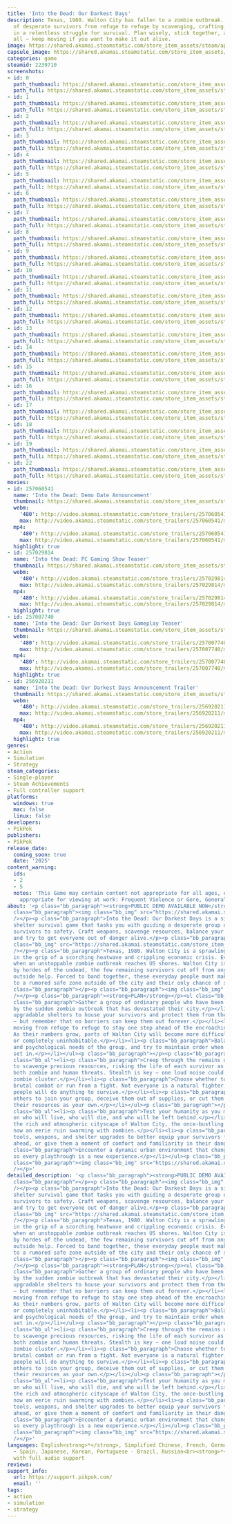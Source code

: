 ```yaml
---
title: 'Into the Dead: Our Darkest Days'
description: Texas, 1980. Walton City has fallen to a zombie outbreak. Lead a band
  of desperate survivors from refuge to refuge by scavenging, crafting, and fighting
  in a relentless struggle for survival. Plan wisely, stick together, and — above
  all — keep moving if you want to make it out alive.
image: https://shared.akamai.steamstatic.com/store_item_assets/steam/apps/2239710/header.jpg?t=1731553764
capsule_image: https://shared.akamai.steamstatic.com/store_item_assets/steam/apps/2239710/525d0c4afd5ee4439d5ad2ba1ccc31e3688e2e87/capsule_231x87.jpg?t=1731553764
categories: game
steamid: 2239710
screenshots:
- id: 0
  path_thumbnail: https://shared.akamai.steamstatic.com/store_item_assets/steam/apps/2239710/ss_a3a0f3647102f317d59fb790c90d3353bcde3023.600x338.jpg?t=1731553764
  path_full: https://shared.akamai.steamstatic.com/store_item_assets/steam/apps/2239710/ss_a3a0f3647102f317d59fb790c90d3353bcde3023.1920x1080.jpg?t=1731553764
- id: 1
  path_thumbnail: https://shared.akamai.steamstatic.com/store_item_assets/steam/apps/2239710/ss_c6b8b021e992ccc793bca8dcbc0561e7abed1a2d.600x338.jpg?t=1731553764
  path_full: https://shared.akamai.steamstatic.com/store_item_assets/steam/apps/2239710/ss_c6b8b021e992ccc793bca8dcbc0561e7abed1a2d.1920x1080.jpg?t=1731553764
- id: 2
  path_thumbnail: https://shared.akamai.steamstatic.com/store_item_assets/steam/apps/2239710/ss_a18287a7d975ab53c7f4328712cef2d7e46bc326.600x338.jpg?t=1731553764
  path_full: https://shared.akamai.steamstatic.com/store_item_assets/steam/apps/2239710/ss_a18287a7d975ab53c7f4328712cef2d7e46bc326.1920x1080.jpg?t=1731553764
- id: 3
  path_thumbnail: https://shared.akamai.steamstatic.com/store_item_assets/steam/apps/2239710/ss_ea5b42e8672510e347061aeb0bd687327fb6c43c.600x338.jpg?t=1731553764
  path_full: https://shared.akamai.steamstatic.com/store_item_assets/steam/apps/2239710/ss_ea5b42e8672510e347061aeb0bd687327fb6c43c.1920x1080.jpg?t=1731553764
- id: 4
  path_thumbnail: https://shared.akamai.steamstatic.com/store_item_assets/steam/apps/2239710/ss_87fd68f9aa2463b183aa7ab843303c3219cfe104.600x338.jpg?t=1731553764
  path_full: https://shared.akamai.steamstatic.com/store_item_assets/steam/apps/2239710/ss_87fd68f9aa2463b183aa7ab843303c3219cfe104.1920x1080.jpg?t=1731553764
- id: 5
  path_thumbnail: https://shared.akamai.steamstatic.com/store_item_assets/steam/apps/2239710/ss_512a7617c6dbf58179e185bbcade40341359e539.600x338.jpg?t=1731553764
  path_full: https://shared.akamai.steamstatic.com/store_item_assets/steam/apps/2239710/ss_512a7617c6dbf58179e185bbcade40341359e539.1920x1080.jpg?t=1731553764
- id: 6
  path_thumbnail: https://shared.akamai.steamstatic.com/store_item_assets/steam/apps/2239710/ss_90f1cbeb0acbd7dc86c5188fbd9b344bed370fb2.600x338.jpg?t=1731553764
  path_full: https://shared.akamai.steamstatic.com/store_item_assets/steam/apps/2239710/ss_90f1cbeb0acbd7dc86c5188fbd9b344bed370fb2.1920x1080.jpg?t=1731553764
- id: 7
  path_thumbnail: https://shared.akamai.steamstatic.com/store_item_assets/steam/apps/2239710/ss_5550735497a7f18bcd2fcc2dfff36693bea3331b.600x338.jpg?t=1731553764
  path_full: https://shared.akamai.steamstatic.com/store_item_assets/steam/apps/2239710/ss_5550735497a7f18bcd2fcc2dfff36693bea3331b.1920x1080.jpg?t=1731553764
- id: 8
  path_thumbnail: https://shared.akamai.steamstatic.com/store_item_assets/steam/apps/2239710/ss_81f2fe2fcab16763a194f89effff6c62b91bef25.600x338.jpg?t=1731553764
  path_full: https://shared.akamai.steamstatic.com/store_item_assets/steam/apps/2239710/ss_81f2fe2fcab16763a194f89effff6c62b91bef25.1920x1080.jpg?t=1731553764
- id: 9
  path_thumbnail: https://shared.akamai.steamstatic.com/store_item_assets/steam/apps/2239710/ss_f3ba4feee1a7fead588699a04f247383314d9db0.600x338.jpg?t=1731553764
  path_full: https://shared.akamai.steamstatic.com/store_item_assets/steam/apps/2239710/ss_f3ba4feee1a7fead588699a04f247383314d9db0.1920x1080.jpg?t=1731553764
- id: 10
  path_thumbnail: https://shared.akamai.steamstatic.com/store_item_assets/steam/apps/2239710/ss_18f4dd0282912511e66db33da37a2ec824e5a144.600x338.jpg?t=1731553764
  path_full: https://shared.akamai.steamstatic.com/store_item_assets/steam/apps/2239710/ss_18f4dd0282912511e66db33da37a2ec824e5a144.1920x1080.jpg?t=1731553764
- id: 11
  path_thumbnail: https://shared.akamai.steamstatic.com/store_item_assets/steam/apps/2239710/ss_6d719ff8a130fbb9a39bf88f168277993bcc1fc2.600x338.jpg?t=1731553764
  path_full: https://shared.akamai.steamstatic.com/store_item_assets/steam/apps/2239710/ss_6d719ff8a130fbb9a39bf88f168277993bcc1fc2.1920x1080.jpg?t=1731553764
- id: 12
  path_thumbnail: https://shared.akamai.steamstatic.com/store_item_assets/steam/apps/2239710/ss_1ae36cebf1da9df29bb6a8f96b8600ce4b2fc0b3.600x338.jpg?t=1731553764
  path_full: https://shared.akamai.steamstatic.com/store_item_assets/steam/apps/2239710/ss_1ae36cebf1da9df29bb6a8f96b8600ce4b2fc0b3.1920x1080.jpg?t=1731553764
- id: 13
  path_thumbnail: https://shared.akamai.steamstatic.com/store_item_assets/steam/apps/2239710/ss_4b968d5473f88156924c5dccab85010907d45904.600x338.jpg?t=1731553764
  path_full: https://shared.akamai.steamstatic.com/store_item_assets/steam/apps/2239710/ss_4b968d5473f88156924c5dccab85010907d45904.1920x1080.jpg?t=1731553764
- id: 14
  path_thumbnail: https://shared.akamai.steamstatic.com/store_item_assets/steam/apps/2239710/ss_d3a1ffe7d90861091060dae2c2a631097d7a8095.600x338.jpg?t=1731553764
  path_full: https://shared.akamai.steamstatic.com/store_item_assets/steam/apps/2239710/ss_d3a1ffe7d90861091060dae2c2a631097d7a8095.1920x1080.jpg?t=1731553764
- id: 15
  path_thumbnail: https://shared.akamai.steamstatic.com/store_item_assets/steam/apps/2239710/ss_2404bdfa0996d2a32579d9c58f0778b44bb93158.600x338.jpg?t=1731553764
  path_full: https://shared.akamai.steamstatic.com/store_item_assets/steam/apps/2239710/ss_2404bdfa0996d2a32579d9c58f0778b44bb93158.1920x1080.jpg?t=1731553764
- id: 16
  path_thumbnail: https://shared.akamai.steamstatic.com/store_item_assets/steam/apps/2239710/ss_47aafd9bedbd7bf9ec8f8d41644415ab092150a5.600x338.jpg?t=1731553764
  path_full: https://shared.akamai.steamstatic.com/store_item_assets/steam/apps/2239710/ss_47aafd9bedbd7bf9ec8f8d41644415ab092150a5.1920x1080.jpg?t=1731553764
- id: 17
  path_thumbnail: https://shared.akamai.steamstatic.com/store_item_assets/steam/apps/2239710/ss_4602baa1754cf0b73997476bceef97c4af0afe14.600x338.jpg?t=1731553764
  path_full: https://shared.akamai.steamstatic.com/store_item_assets/steam/apps/2239710/ss_4602baa1754cf0b73997476bceef97c4af0afe14.1920x1080.jpg?t=1731553764
- id: 18
  path_thumbnail: https://shared.akamai.steamstatic.com/store_item_assets/steam/apps/2239710/ss_3a0c538a91cb308c0f62144003ce02e2f7d7faa8.600x338.jpg?t=1731553764
  path_full: https://shared.akamai.steamstatic.com/store_item_assets/steam/apps/2239710/ss_3a0c538a91cb308c0f62144003ce02e2f7d7faa8.1920x1080.jpg?t=1731553764
- id: 19
  path_thumbnail: https://shared.akamai.steamstatic.com/store_item_assets/steam/apps/2239710/ss_1f31dae780700b82819783fca0436bdae1ebbf87.600x338.jpg?t=1731553764
  path_full: https://shared.akamai.steamstatic.com/store_item_assets/steam/apps/2239710/ss_1f31dae780700b82819783fca0436bdae1ebbf87.1920x1080.jpg?t=1731553764
- id: 22
  path_thumbnail: https://shared.akamai.steamstatic.com/store_item_assets/steam/apps/2239710/ss_31f1d718c7c38a99a24344569fce6336fedaf363.600x338.jpg?t=1731553764
  path_full: https://shared.akamai.steamstatic.com/store_item_assets/steam/apps/2239710/ss_31f1d718c7c38a99a24344569fce6336fedaf363.1920x1080.jpg?t=1731553764
movies:
- id: 257060541
  name: 'Into the Dead: Demo Date Announcement'
  thumbnail: https://shared.akamai.steamstatic.com/store_item_assets/steam/apps/257060541/ea6847cf5fc9daa72037bc213a489073a146a458/movie_600x337.jpg?t=1727732827
  webm:
    '480': http://video.akamai.steamstatic.com/store_trailers/257060541/movie480_vp9.webm?t=1727732827
    max: http://video.akamai.steamstatic.com/store_trailers/257060541/movie_max_vp9.webm?t=1727732827
  mp4:
    '480': http://video.akamai.steamstatic.com/store_trailers/257060541/movie480.mp4?t=1727732827
    max: http://video.akamai.steamstatic.com/store_trailers/257060541/movie_max.mp4?t=1727732827
  highlight: true
- id: 257029814
  name: 'Into the Dead: PC Gaming Show Teaser'
  thumbnail: https://shared.akamai.steamstatic.com/store_item_assets/steam/apps/257029814/movie.293x165.jpg?t=1717970014
  webm:
    '480': http://video.akamai.steamstatic.com/store_trailers/257029814/movie480_vp9.webm?t=1717970014
    max: http://video.akamai.steamstatic.com/store_trailers/257029814/movie_max_vp9.webm?t=1717970014
  mp4:
    '480': http://video.akamai.steamstatic.com/store_trailers/257029814/movie480.mp4?t=1717970014
    max: http://video.akamai.steamstatic.com/store_trailers/257029814/movie_max.mp4?t=1717970014
  highlight: true
- id: 257007740
  name: 'Into the Dead: Our Darkest Days Gameplay Teaser'
  thumbnail: https://shared.akamai.steamstatic.com/store_item_assets/steam/apps/257007740/movie.293x165.jpg?t=1710586980
  webm:
    '480': http://video.akamai.steamstatic.com/store_trailers/257007740/movie480_vp9.webm?t=1710586980
    max: http://video.akamai.steamstatic.com/store_trailers/257007740/movie_max_vp9.webm?t=1710586980
  mp4:
    '480': http://video.akamai.steamstatic.com/store_trailers/257007740/movie480.mp4?t=1710586980
    max: http://video.akamai.steamstatic.com/store_trailers/257007740/movie_max.mp4?t=1710586980
  highlight: true
- id: 256920211
  name: 'Into the Dead: Our Darkest Days Announcement Trailer'
  thumbnail: https://shared.akamai.steamstatic.com/store_item_assets/steam/apps/256920211/movie.293x165.jpg?t=1710586985
  webm:
    '480': http://video.akamai.steamstatic.com/store_trailers/256920211/movie480_vp9.webm?t=1710586985
    max: http://video.akamai.steamstatic.com/store_trailers/256920211/movie_max_vp9.webm?t=1710586985
  mp4:
    '480': http://video.akamai.steamstatic.com/store_trailers/256920211/movie480.mp4?t=1710586985
    max: http://video.akamai.steamstatic.com/store_trailers/256920211/movie_max.mp4?t=1710586985
  highlight: true
genres:
- Action
- Simulation
- Strategy
steam_categories:
- Single-player
- Steam Achievements
- Full controller support
platforms:
  windows: true
  mac: false
  linux: false
developers:
- PikPok
publishers:
- PikPok
release_date:
  coming_soon: true
  date: '2025'
content_warning:
  ids:
  - 2
  - 5
  notes: 'This Game may contain content not appropriate for all ages, or may not be
    appropriate for viewing at work: Frequent Violence or Gore, General Mature Content'
about: '<p class="bb_paragraph"><strong>PUBLIC DEMO AVAILABLE NOW</strong></p><p class="bb_paragraph"></p><p
  class="bb_paragraph"><img class="bb_img" src="https://shared.akamai.steamstatic.com/store_item_assets/steam/apps/2239710/extras/Level1_Dianne_Sneaks.gif?t=1731553764"
  /></p><p class="bb_paragraph">Into the Dead: Our Darkest Days is a side-scrolling
  shelter survival game that tasks you with guiding a desperate group of zombie apocalypse
  survivors to safety. Craft weapons, scavenge resources, balance your group’s needs,
  and try to get everyone out of danger alive.</p><p class="bb_paragraph"></p><p class="bb_paragraph"><img
  class="bb_img" src="https://shared.akamai.steamstatic.com/store_item_assets/steam/apps/2239710/extras/Joe_Gun_Struggle_2.gif?t=1731553764"
  /></p><p class="bb_paragraph">Texas, 1980. Walton City is a sprawling, coastal metropolis
  in the grip of a scorching heatwave and crippling economic crisis. Everything changes
  when an unstoppable zombie outbreak reaches US shores. Walton City is soon overrun
  by hordes of the undead, the few remaining survivors cut off from any chance of
  outside help. Forced to band together, these everyday people must make their way
  to a rumored safe zone outside of the city and their only chance of survival. </p><p
  class="bb_paragraph"></p><p class="bb_paragraph"><img class="bb_img" src="https://shared.akamai.steamstatic.com/store_item_assets/steam/apps/2239710/extras/Melanie_Machete.gif?t=1731553764"
  /></p><p class="bb_paragraph"><strong>PLAN</strong></p><ul class="bb_ul"><li><p
  class="bb_paragraph">Gather a group of ordinary people who have been left shaken
  by the sudden zombie outbreak that has devastated their city.</p></li><li><p class="bb_paragraph">Establish
  upgradable shelters to house your survivors and protect them from the zombie threat
  — but remember that no barriers can keep them out forever.</p></li><li><p class="bb_paragraph">Keep
  moving from refuge to refuge to stay one step ahead of the encroaching zombie hordes.
  As their numbers grow, parts of Walton City will become more difficult to scavenge,
  or completely uninhabitable.</p></li><li><p class="bb_paragraph">Balance the physical
  and psychological needs of the group, and try to maintain order when fear and paranoia
  set in.</p></li></ul><p class="bb_paragraph"></p><p class="bb_paragraph"><strong>ADAPT</strong></p><ul
  class="bb_ul"><li><p class="bb_paragraph">Creep through the remains of Walton City
  to scavenge precious resources, risking the life of each survivor as they encounter
  both zombie and human threats. Stealth is key — one loud noise could alert an overwhelming
  zombie cluster.</p></li><li><p class="bb_paragraph">Choose whether to engage in
  brutal combat or run from a fight. Not everyone is a natural fighter, but desperate
  people will do anything to survive.</p></li><li><p class="bb_paragraph">Convince
  others to join your group, deceive them out of supplies, or cut them down and claim
  their resources as your own.</p></li></ul><p class="bb_paragraph"></p><p class="bb_paragraph"><strong>SURVIVE</strong></p><ul
  class="bb_ul"><li><p class="bb_paragraph">Test your humanity as you make tough decisions
  on who will live, who will die, and who will be left behind.</p></li><li><p class="bb_paragraph">Inhabit
  the rich and atmospheric cityscape of Walton City, the once-bustling metropolis
  now an eerie ruin swarming with zombies.</p></li><li><p class="bb_paragraph">Craft
  tools, weapons, and shelter upgrades to better equip your survivors for the struggles
  ahead, or give them a moment of comfort and familiarity in their dangerous new world.</p></li><li><p
  class="bb_paragraph">Encounter a dynamic urban environment that changes over time,
  so every playthrough is a new experience.</p></li></ul><p class="bb_paragraph"></p><p
  class="bb_paragraph"><img class="bb_img" src="https://shared.akamai.steamstatic.com/store_item_assets/steam/apps/2239710/extras/Level2_Frank_InterrogationRoom.gif?t=1731553764"
  /></p>'
detailed_description: '<p class="bb_paragraph"><strong>PUBLIC DEMO AVAILABLE NOW</strong></p><p
  class="bb_paragraph"></p><p class="bb_paragraph"><img class="bb_img" src="https://shared.akamai.steamstatic.com/store_item_assets/steam/apps/2239710/extras/Level1_Dianne_Sneaks.gif?t=1731553764"
  /></p><p class="bb_paragraph">Into the Dead: Our Darkest Days is a side-scrolling
  shelter survival game that tasks you with guiding a desperate group of zombie apocalypse
  survivors to safety. Craft weapons, scavenge resources, balance your group’s needs,
  and try to get everyone out of danger alive.</p><p class="bb_paragraph"></p><p class="bb_paragraph"><img
  class="bb_img" src="https://shared.akamai.steamstatic.com/store_item_assets/steam/apps/2239710/extras/Joe_Gun_Struggle_2.gif?t=1731553764"
  /></p><p class="bb_paragraph">Texas, 1980. Walton City is a sprawling, coastal metropolis
  in the grip of a scorching heatwave and crippling economic crisis. Everything changes
  when an unstoppable zombie outbreak reaches US shores. Walton City is soon overrun
  by hordes of the undead, the few remaining survivors cut off from any chance of
  outside help. Forced to band together, these everyday people must make their way
  to a rumored safe zone outside of the city and their only chance of survival. </p><p
  class="bb_paragraph"></p><p class="bb_paragraph"><img class="bb_img" src="https://shared.akamai.steamstatic.com/store_item_assets/steam/apps/2239710/extras/Melanie_Machete.gif?t=1731553764"
  /></p><p class="bb_paragraph"><strong>PLAN</strong></p><ul class="bb_ul"><li><p
  class="bb_paragraph">Gather a group of ordinary people who have been left shaken
  by the sudden zombie outbreak that has devastated their city.</p></li><li><p class="bb_paragraph">Establish
  upgradable shelters to house your survivors and protect them from the zombie threat
  — but remember that no barriers can keep them out forever.</p></li><li><p class="bb_paragraph">Keep
  moving from refuge to refuge to stay one step ahead of the encroaching zombie hordes.
  As their numbers grow, parts of Walton City will become more difficult to scavenge,
  or completely uninhabitable.</p></li><li><p class="bb_paragraph">Balance the physical
  and psychological needs of the group, and try to maintain order when fear and paranoia
  set in.</p></li></ul><p class="bb_paragraph"></p><p class="bb_paragraph"><strong>ADAPT</strong></p><ul
  class="bb_ul"><li><p class="bb_paragraph">Creep through the remains of Walton City
  to scavenge precious resources, risking the life of each survivor as they encounter
  both zombie and human threats. Stealth is key — one loud noise could alert an overwhelming
  zombie cluster.</p></li><li><p class="bb_paragraph">Choose whether to engage in
  brutal combat or run from a fight. Not everyone is a natural fighter, but desperate
  people will do anything to survive.</p></li><li><p class="bb_paragraph">Convince
  others to join your group, deceive them out of supplies, or cut them down and claim
  their resources as your own.</p></li></ul><p class="bb_paragraph"></p><p class="bb_paragraph"><strong>SURVIVE</strong></p><ul
  class="bb_ul"><li><p class="bb_paragraph">Test your humanity as you make tough decisions
  on who will live, who will die, and who will be left behind.</p></li><li><p class="bb_paragraph">Inhabit
  the rich and atmospheric cityscape of Walton City, the once-bustling metropolis
  now an eerie ruin swarming with zombies.</p></li><li><p class="bb_paragraph">Craft
  tools, weapons, and shelter upgrades to better equip your survivors for the struggles
  ahead, or give them a moment of comfort and familiarity in their dangerous new world.</p></li><li><p
  class="bb_paragraph">Encounter a dynamic urban environment that changes over time,
  so every playthrough is a new experience.</p></li></ul><p class="bb_paragraph"></p><p
  class="bb_paragraph"><img class="bb_img" src="https://shared.akamai.steamstatic.com/store_item_assets/steam/apps/2239710/extras/Level2_Frank_InterrogationRoom.gif?t=1731553764"
  /></p>'
languages: English<strong>*</strong>, Simplified Chinese, French, German, Spanish
  - Spain, Japanese, Korean, Portuguese - Brazil, Russian<br><strong>*</strong>languages
  with full audio support
reviews:
support_info:
  url: https://support.pikpok.com/
  email: ''
tags:
- action
- simulation
- strategy
---
```



